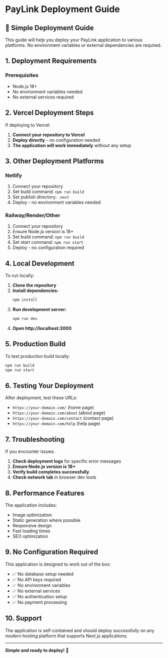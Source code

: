 # PayLink Deployment Guide

## 🚀 Simple Deployment Guide

This guide will help you deploy your PayLink application to various platforms. No environment variables or external dependencies are required.

## 1. Deployment Requirements

### Prerequisites
- Node.js 18+
- No environment variables needed
- No external services required

## 2. Vercel Deployment Steps

If deploying to Vercel:

1. **Connect your repository to Vercel**
2. **Deploy directly** - no configuration needed
3. **The application will work immediately** without any setup

## 3. Other Deployment Platforms

### Netlify
1. Connect your repository
2. Set build command: `npm run build`
3. Set publish directory: `.next`
4. Deploy - no environment variables needed

### Railway/Render/Other
1. Connect your repository
2. Ensure Node.js version is 18+
3. Set build command: `npm run build`
4. Set start command: `npm run start`
5. Deploy - no configuration required

## 4. Local Development

To run locally:

1. **Clone the repository**
2. **Install dependencies:**
   ```bash
   npm install
   ```
3. **Run development server:**
   ```bash
   npm run dev
   ```
4. **Open http://localhost:3000**

## 5. Production Build

To test production build locally:

```bash
npm run build
npm run start
```

## 6. Testing Your Deployment

After deployment, test these URLs:
- `https://your-domain.com/` (home page)
- `https://your-domain.com/about` (about page)
- `https://your-domain.com/contact` (contact page)
- `https://your-domain.com/help` (help page)

## 7. Troubleshooting

If you encounter issues:

1. **Check deployment logs** for specific error messages
2. **Ensure Node.js version is 18+**
3. **Verify build completes successfully**
4. **Check network tab** in browser dev tools

## 8. Performance Features

The application includes:
- Image optimization
- Static generation where possible
- Responsive design
- Fast loading times
- SEO optimization

## 9. No Configuration Required

This application is designed to work out of the box:
- ✅ No database setup needed
- ✅ No API keys required
- ✅ No environment variables
- ✅ No external services
- ✅ No authentication setup
- ✅ No payment processing

## 10. Support

The application is self-contained and should deploy successfully on any modern hosting platform that supports Next.js applications.

---

**Simple and ready to deploy!** 🚀